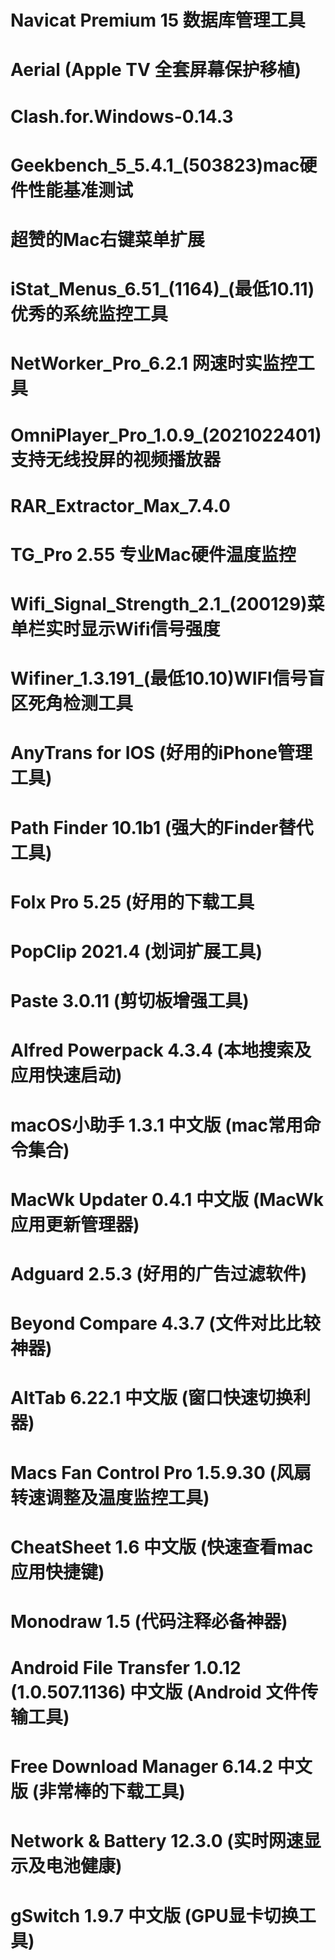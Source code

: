 # Navicat Premium 15 数据库管理工具
# Aerial (Apple TV 全套屏幕保护移植) 
# Clash.for.Windows-0.14.3
# Geekbench_5_5.4.1_(503823)mac硬件性能基准测试
# 超赞的Mac右键菜单扩展
# iStat_Menus_6.51_(1164)_(最低10.11)优秀的系统监控工具
# NetWorker_Pro_6.2.1 网速时实监控工具
# OmniPlayer_Pro_1.0.9_(2021022401) 支持无线投屏的视频播放器
# RAR_Extractor_Max_7.4.0  
# TG_Pro 2.55 专业Mac硬件温度监控
# Wifi_Signal_Strength_2.1_(200129)菜单栏实时显示Wifi信号强度
# Wifiner_1.3.191_(最低10.10)WIFI信号盲区死角检测工具
# AnyTrans for IOS (好用的iPhone管理工具)
# Path Finder 10.1b1 (强大的Finder替代工具) 
# Folx Pro 5.25  (好用的下载工具
# PopClip 2021.4  (划词扩展工具) 
# Paste 3.0.11 (剪切板增强工具) 
# Alfred Powerpack 4.3.4 (本地搜索及应用快速启动)
# macOS小助手 1.3.1 中文版 (mac常用命令集合) 
# MacWk Updater 0.4.1 中文版 (MacWk应用更新管理器)
# Adguard 2.5.3 (好用的广告过滤软件) 
# Beyond Compare 4.3.7  (文件对比比较神器)
# AltTab 6.22.1 中文版 (窗口快速切换利器)
# Macs Fan Control Pro 1.5.9.30  (风扇转速调整及温度监控工具) 
# CheatSheet 1.6 中文版 (快速查看mac应用快捷键)
# Monodraw 1.5  (代码注释必备神器) 
# Android File Transfer 1.0.12 (1.0.507.1136) 中文版 (Android 文件传输工具) 
# Free Download Manager 6.14.2 中文版 (非常棒的下载工具) 
# Network & Battery 12.3.0  (实时网速显示及电池健康)
# gSwitch 1.9.7 中文版 (GPU显卡切换工具)
